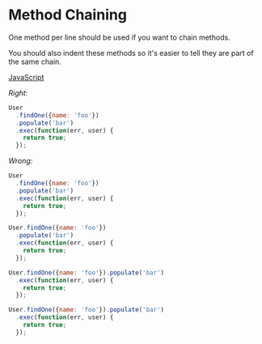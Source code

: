 # Method Chaining

One method per line should be used if you want to chain methods.

You should also indent these methods so it's easier to tell they are part of
the same chain.

[JavaScript](../js/method-chaining.js)

*Right:*

```js
User
  .findOne({name: 'foo'})
  .populate('bar')
  .exec(function(err, user) {
    return true;
  });
```

*Wrong:*

```js
User
  .findOne({name: 'foo'})
  .populate('bar')
  .exec(function(err, user) {
    return true;
  });

User.findOne({name: 'foo'})
  .populate('bar')
  .exec(function(err, user) {
    return true;
  });

User.findOne({name: 'foo'}).populate('bar')
  .exec(function(err, user) {
    return true;
  });

User.findOne({name: 'foo'}).populate('bar')
  .exec(function(err, user) {
    return true;
  });
```
